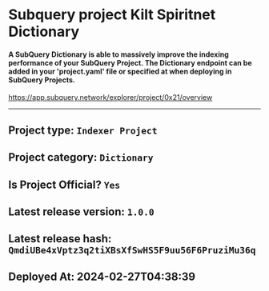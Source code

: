 # Subquery project Kilt Spiritnet Dictionary
####  A SubQuery Dictionary is able to massively improve the indexing performance of your SubQuery Project. The Dictionary endpoint can be added in your 'project.yaml' file or specified at when deploying in SubQuery Projects.

https://app.subquery.network/explorer/project/0x21/overview
____

## Project type: `Indexer Project`

## Project category: `Dictionary`

## Is Project Official? `Yes`

## Latest release version: `1.0.0`

## Latest release hash: `QmdiUBe4xVptz3q2tiXBsXfSwHS5F9uu56F6PruziMu36q`

## Deployed At: 2024-02-27T04:38:39
